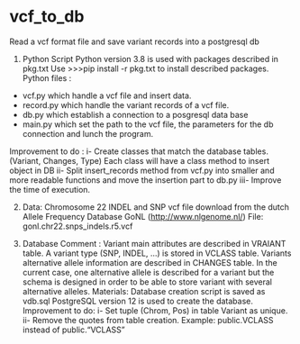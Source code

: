 # vcf_to_db
Read a vcf format file and save variant records into a postgresql db
1. Python Script
Python version 3.8 is used with packages described in pkg.txt
Use >>>pip install -r pkg.txt
to install described packages.
Python files :
- vcf.py which handle a vcf file and insert data.
- record.py which handle the variant records of a vcf file.
- db.py which establish a connection to a posgresql data base
- main.py which set the path to the vcf file, the parameters for the db connection and lunch the
program.

Improvement to do :
i- Create classes that match the database tables. (Variant, Changes, Type)
Each class will have a class method to insert object in DB
ii- Split insert_records method from vcf.py into smaller and more readable functions and
move the insertion part to db.py
iii- Improve the time of execution.

2. Data:
Chromosome 22 INDEL and SNP vcf file download from the dutch Allele Frequency
Database GoNL (http://www.nlgenome.nl/)
File: gonl.chr22.snps_indels.r5.vcf

3. Database
Comment :
Variant main attributes are described in VRAIANT table.
A variant type (SNP, INDEL, …) is stored in VCLASS table.
Variants alternative allele information are described in CHANGES table.
In the current case, one alternative allele is described for a variant but the schema is
designed in order to be able to store variant with several alternative alleles.
Materials:
Database creation script is saved as vdb.sql
PostgreSQL version 12 is used to create the database.
Improvement to do:
i- Set tuple (Chrom, Pos) in table Variant as unique.
ii- Remove the quotes from table creation.
Example:
public.VCLASS instead of public.“VCLASS”



